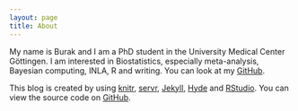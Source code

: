 ```yaml
---
layout: page
title: About
---
```



My name is Burak and I am a PhD student in the University Medical Center Göttingen. I am interested in Biostatistics, especially meta-analysis, Bayesian computing, INLA, R and writing. You can look at my [GitHub](https://github.com/gunhanb/). 

This blog is created by using [knitr](http://yihui.name/knitr/),  [servr](https://github.com/yihui/servr), 
[Jekyll](https://jekyllrb.com/), [Hyde](http://hyde.getpoole.com) and [RStudio](http://rstudio.com).
You can view the source code on [GitHub](https://github.com/gunhanb/blog).
